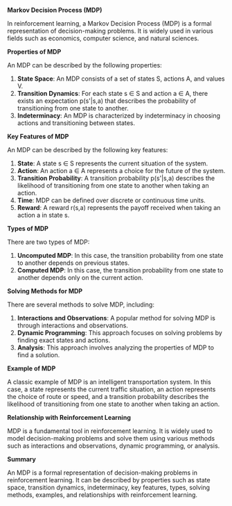 **Markov Decision Process (MDP)**

In reinforcement learning, a Markov Decision Process (MDP) is a formal representation of decision-making problems. It is widely used in various fields such as economics, computer science, and natural sciences.

**Properties of MDP**

An MDP can be described by the following properties:

1. **State Space**: An MDP consists of a set of states S, actions A, and values V.
2. **Transition Dynamics**: For each state s ∈ S and action a ∈ A, there exists an expectation p(s'|s,a) that describes the probability of transitioning from one state to another.
3. **Indeterminacy**: An MDP is characterized by indeterminacy in choosing actions and transitioning between states.

**Key Features of MDP**

An MDP can be described by the following key features:

1. **State**: A state s ∈ S represents the current situation of the system.
2. **Action**: An action a ∈ A represents a choice for the future of the system.
3. **Transition Probability**: A transition probability p(s'|s,a) describes the likelihood of transitioning from one state to another when taking an action.
4. **Time**: MDP can be defined over discrete or continuous time units.
5. **Reward**: A reward r(s,a) represents the payoff received when taking an action a in state s.

**Types of MDP**

There are two types of MDP:

1. **Uncomputed MDP**: In this case, the transition probability from one state to another depends on previous states.
2. **Computed MDP**: In this case, the transition probability from one state to another depends only on the current action.

**Solving Methods for MDP**

There are several methods to solve MDP, including:

1. **Interactions and Observations**: A popular method for solving MDP is through interactions and observations.
2. **Dynamic Programming**: This approach focuses on solving problems by finding exact states and actions.
3. **Analysis**: This approach involves analyzing the properties of MDP to find a solution.

**Example of MDP**

A classic example of MDP is an intelligent transportation system. In this case, a state represents the current traffic situation, an action represents the choice of route or speed, and a transition probability describes the likelihood of transitioning from one state to another when taking an action.

**Relationship with Reinforcement Learning**

MDP is a fundamental tool in reinforcement learning. It is widely used to model decision-making problems and solve them using various methods such as interactions and observations, dynamic programming, or analysis.

**Summary**

An MDP is a formal representation of decision-making problems in reinforcement learning. It can be described by properties such as state space, transition dynamics, indeterminacy, key features, types, solving methods, examples, and relationships with reinforcement learning.

